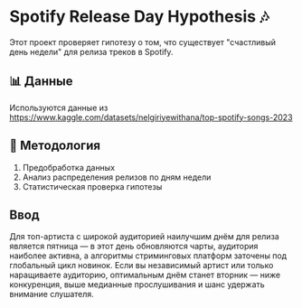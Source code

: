 # Spotify Release Day Hypothesis 🎶

Этот проект проверяет гипотезу о том, что существует "счастливый день недели" для релиза треков в Spotify.

## 📊 Данные
Используются данные из https://www.kaggle.com/datasets/nelgiriyewithana/top-spotify-songs-2023

## 🧪 Методология
1. Предобработка данных  
2. Анализ распределения релизов по дням недели  
3. Статистическая проверка гипотезы  

## Ввод
Для топ-артиста с широкой аудиторией наилучшим днём для релиза является пятница — в этот день обновляются чарты, аудитория наиболее активна, а алгоритмы стриминговых платформ заточены под глобальный цикл новинок.
Если вы независимый артист или только наращиваете аудиторию, оптимальным днём станет вторник — ниже конкуренция, выше медианные прослушивания и шанс удержать внимание слушателя.

